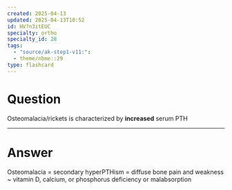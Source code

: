 ```yaml
---
created: 2025-04-13
updated: 2025-04-13T10:52
id: HV?n3itEUC
specialty: ortho
specialty_id: 28
tags:
  - "source/ak-step1-v11:": 
  - theme/nbme::29
type: flashcard
---
```


# Question
Osteomalacia/rickets is characterized by **increased** serum PTH

---

# Answer
Osteomalacia = secondary hyperPTHism = diffuse bone pain and weakness ~ vitamin D, calcium, or phosphorus deficiency or malabsorption